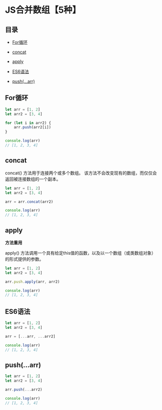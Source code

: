 # JS合并数组【5种】

## 目录

*   [For循环](#for循环)

*   [concat](#concat)

*   [apply](#apply)

*   [ES6语法](#es6语法)

*   [push(…arr)](#pusharr)

## For循环

```javascript
let arr = [1, 2]
let arr2 = [3, 4]

for (let i in arr2) {
    arr.push(arr2[i])
}

console.log(arr)
// [1, 2, 3, 4]

```

## concat

concat() 方法用于连接两个或多个数组。
该方法不会改变现有的数组，而仅仅会返回被连接数组的一个副本。

```javascript
let arr = [1, 2]
let arr2 = [3, 4]

arr = arr.concat(arr2)

console.log(arr)
// [1, 2, 3, 4]

```

## apply

**方法重用**

apply() 方法调用一个具有给定this值的函数，以及以一个数组（或类数组对象）的形式提供的参数。

```javascript
let arr = [1, 2]
let arr2 = [3, 4]

arr.push.apply(arr, arr2)

console.log(arr)
// [1, 2, 3, 4]

```

## ES6语法

```javascript
let arr = [1, 2]
let arr2 = [3, 4]

arr = [...arr, ...arr2]

console.log(arr)
// [1, 2, 3, 4]

```

## push(…arr)

```javascript
let arr = [1, 2]
let arr2 = [3, 4]

arr.push(...arr2)

console.log(arr)
// [1, 2, 3, 4]

```
